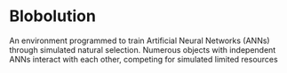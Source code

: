 # Blobolution

An environment programmed to train Artificial Neural Networks (ANNs) through
simulated natural selection. Numerous objects with independent ANNs
interact with each other, competing for simulated limited resources
